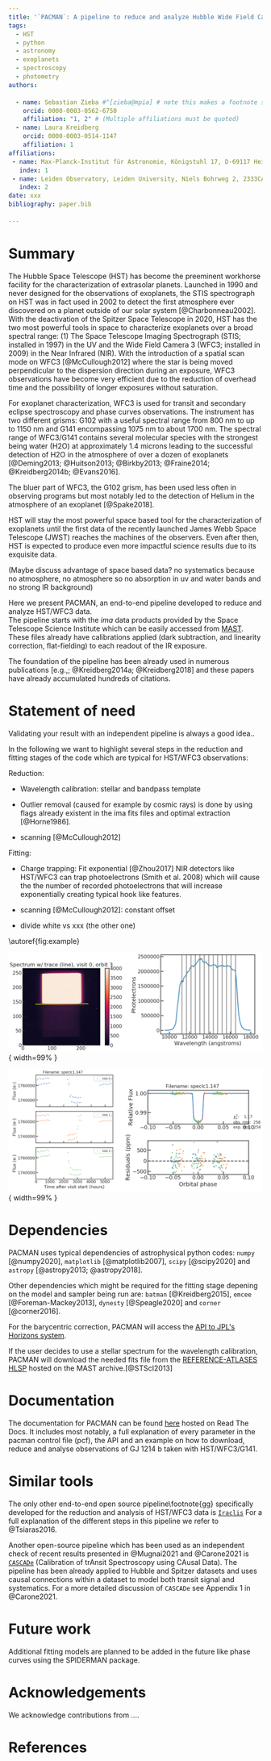 ```yaml
---
title: '`PACMAN`: A pipeline to reduce and analyze Hubble Wide Field Camera 3 IF Grism data'
tags:
  - HST
  - python
  - astronomy
  - exoplanets
  - spectroscopy
  - photometry
authors:

  - name: Sebastian Zieba #^[zieba@mpia] # note this makes a footnote saying 'co-first author'
    orcid: 0000-0003-0562-6750
    affiliation: "1, 2" # (Multiple affiliations must be quoted)
  - name: Laura Kreidberg
    orcid: 0000-0003-0514-1147
    affiliation: 1
affiliations:
 - name: Max-Planck-Institut für Astronomie, Königstuhl 17, D-69117 Heidelberg, Germany
   index: 1
 - name: Leiden Observatory, Leiden University, Niels Bohrweg 2, 2333CA Leiden, The Netherlands
   index: 2
date: xxx
bibliography: paper.bib

---
```


# Summary

The Hubble Space Telescope (HST) has become the preeminent workhorse facility for the characterization of extrasolar planets.
Launched in 1990 and never designed for the observations of exoplanets, the STIS spectrograph on HST was in fact used in 2002 to detect the first atmosphere ever discovered on a planet outside of our solar system [@Charbonneau2002].
With the deactivation of the Spitzer Space Telescope in 2020, HST has the two most powerful tools in space to characterize exoplanets over a broad spectral range:
(1) The Space Telescope Imaging Spectrograph (STIS; installed in 1997) in the UV and the Wide Field Camera 3 (WFC3; installed in 2009) in the Near Infrared (NIR).
With the introduction of a spatial scan mode on WFC3 [@McCullough2012] where the star is being moved perpendicular to the dispersion direction during an exposure, WFC3 observations have become very efficient due to the reduction of overhead time and the possibility of longer exposures without saturation.

For exoplanet characterization, WFC3 is used for transit and secondary eclipse spectroscopy and phase curves observations.
The instrument has two different grisms: G102 with a useful spectral range from 800 nm to up to 1150 nm and G141 encompassing 1075 nm to about 1700 nm.
The spectral range of WFC3/G141 contains several molecular species with the strongest being water (H2O) at approximately 1.4 microns leading to the successful detection of H2O in the atmosphere of over a dozen of exoplanets [@Deming2013; @Huitson2013; @Birkby2013; @Fraine2014; @Kreidberg2014b; @Evans2016].

The bluer part of WFC3, the G102 grism, has been used less often in observing programs but most notably led to the detection of Helium in the atmosphere of an exoplanet [@Spake2018].

HST will stay the most powerful space based tool for the characterization of exoplanets until the first data of the recently launched James Webb Space Telescope (JWST) reaches the machines of the observers.
Even after then, HST is expected to produce even more impactful science results due to its exquisite data.

(Maybe discuss advantage of space based data? no systematics because no atmosphere, no atmosphere so no absorption in uv and water bands and no strong IR background)

Here we present PACMAN, an end-to-end pipeline developed to reduce and analyze HST/WFC3 data.  
The pipeline starts with the _ima_ data products provided by the Space Telescope Science Institute which can be easily accessed from [MAST](https://mast.stsci.edu/search/hst).
These files already have calibrations applied (dark subtraction, and linearity correction, flat-fielding) to each readout of the IR exposure.

The foundation of the pipeline has been already used in numerous publications [e.g.,; @Kreidberg2014a; @Kreidberg2018] and these papers have already accumulated hundreds of citations.


# Statement of need

Validating your result with an independent pipeline is always a good idea..




In the following we want to highlight several steps in the reduction and fitting stages of the code which are typical for HST/WFC3 observations:

Reduction:

- Wavelength calibration: stellar and bandpass template

- Outlier removal (caused for example by cosmic rays) is done by using flags already existent in the ima fits files and optimal extraction [@Horne1986].

- scanning [@McCullough2012]

Fitting:

- Charge trapping: Fit exponential [@Zhou2017] NIR detectors like HST/WFC3 can trap photoelectrons (Smith et al. 2008) which will cause the the number of
recorded photoelectrons that will increase exponentially creating typical hook like features.

- scanning [@McCullough2012]: constant offset

- divide white vs xxx (the other one)




\autoref{fig:example}

![Left panel: raw 2D spectrum. Right panel: 1D spectrum after the use of optimal extraction.\label{fig:figure1}](figures/figure1.png "title-2"){ width=99% }

![Left panel: raw spectroscopic light curve. Right panel: light curve with the best astrophysical model fit.\label{fig:figure2}](figures/figure2.png "title-2"){ width=99% }





# Dependencies

PACMAN uses typical dependencies of astrophysical python codes: `numpy` [@numpy2020], `matplotlib` [@matplotlib2007], `scipy` [@scipy2020] and `astropy` [@astropy2013; @astropy2018].

Other dependencies which might be required for the fitting stage depening on the model and sampler being run are: `batman` [@Kreidberg2015], `emcee` [@Foreman-Mackey2013], `dynesty` [@Speagle2020] and `corner` [@corner2016].

For the barycentric correction, PACMAN will access the [API to JPL's Horizons system](https://ssd-api.jpl.nasa.gov/obsolete/horizons_batch_cgi.html).

If the user decides to use a stellar spectrum for the wavelength calibration, PACMAN will download the needed fits file from the [REFERENCE-ATLASES HLSP](https://archive.stsci.edu/hlsps/reference-atlases/cdbs/grid/) hosted on the MAST archive.[@STScI2013]


# Documentation

The documentation for PACMAN can be found [here](https://pacmandocs.readthedocs.io/en/latest/) hosted on Read The Docs.
It includes most notably, a full explanation of every parameter in the pacman control file (pcf), the API and an example on how to download, reduce and analyse observations of GJ 1214 b taken with HST/WFC3/G141.

# Similar tools

The only other end-to-end open source pipeline\footnote{gg} specifically developed for the reduction and analysis of HST/WFC3 data is [`Iraclis`](https://github.com/ucl-exoplanets/Iraclis)
For a full explanation of the different steps in this pipeline we refer to @Tsiaras2016.

Another open-source pipeline which has been used as an independent check of recent results presented in @Mugnai2021 and @Carone2021 is [`CASCADe`](https://jbouwman.gitlab.io/CASCADe/) (Calibration of trAnsit Spectroscopy using CAusal Data).
The pipeline has been already applied to Hubble and Spitzer datasets and uses causal connections within a dataset to model both transit signal and systematics.
For a more detailed discussion of `CASCADe` see Appendix 1 in @Carone2021.


# Future work

Additional fitting models are planned to be added in the future like phase curves using the SPIDERMAN package. 


# Acknowledgements

We acknowledge contributions from ....


# References
